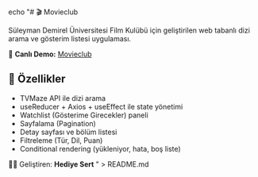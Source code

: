 echo "# 🎬 Movieclub  

Süleyman Demirel Üniversitesi Film Kulübü için geliştirilen web tabanlı dizi arama ve gösterim listesi uygulaması.  

🔗 **Canlı Demo:** [Movieclub](https://movieclub-hediyesert.vercel.app)  

## 🚀 Özellikler
- TVMaze API ile dizi arama  
- useReducer + Axios + useEffect ile state yönetimi  
- Watchlist (Gösterime Girecekler) paneli  
- Sayfalama (Pagination)  
- Detay sayfası ve bölüm listesi  
- Filtreleme (Tür, Dil, Puan)  
- Conditional rendering (yükleniyor, hata, boş liste)  

👩‍💻 Geliştiren: **Hediye Sert**
" > README.md
